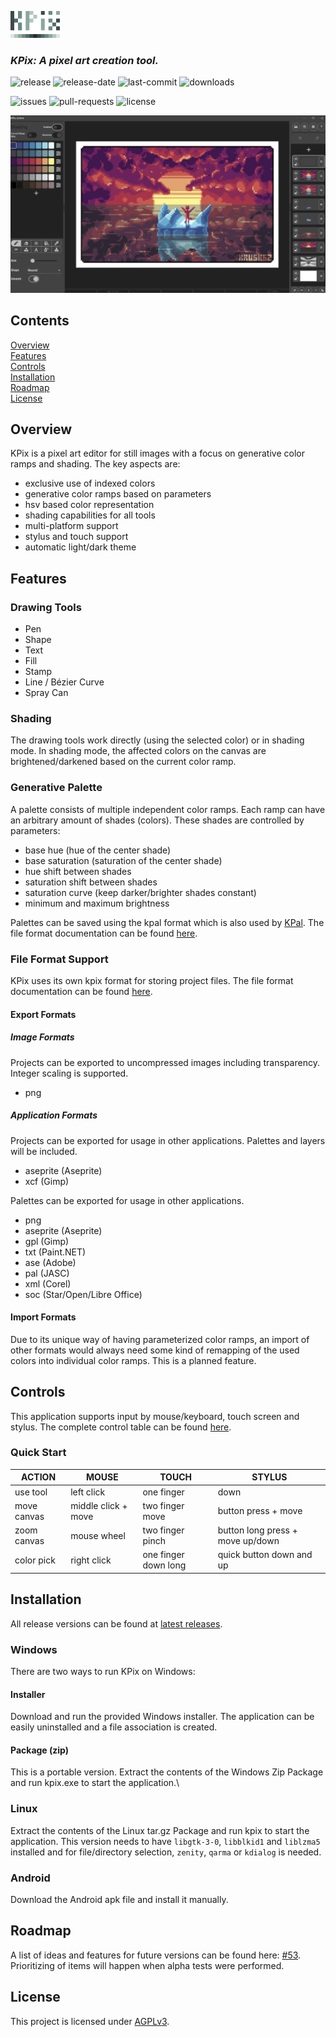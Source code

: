 ![KPIX](imgs/kpix_icon_small_transparent.png)


### *KPix: A pixel art creation tool.*

![release](https://img.shields.io/github/v/release/krush62/KPix)
![release-date](https://img.shields.io/github/release-date/krush62/KPix)
![last-commit](https://img.shields.io/github/last-commit/krush62/KPix)
![downloads](https://img.shields.io/github/downloads/krush62/KPix/total)

![issues](https://img.shields.io/github/issues-raw/krush62/KPix)
![pull-requests](https://img.shields.io/github/issues-pr-raw/krush62/KPix)
![license](https://img.shields.io/github/license/krush62/KPix)

![screenshot01](imgs/screenshot_01.png)

## Contents

[Overview](#overview)\
[Features](#features)\
[Controls](#controls)\
[Installation](#installation)\
[Roadmap](#roadmap)\
[License](#license)

## Overview
KPix is a pixel art editor for still images with a focus on generative color ramps and shading. The key aspects are:
- exclusive use of indexed colors
- generative color ramps based on parameters
- hsv based color representation
- shading capabilities for all tools
- multi-platform support 
- stylus and touch support
- automatic light/dark theme

## Features
### Drawing Tools
- Pen
- Shape
- Text
- Fill
- Stamp
- Line / Bézier Curve
- Spray Can

### Shading
The drawing tools work directly (using the selected color) or in shading mode. In shading mode, the affected colors on the canvas are brightened/darkened based on the current color ramp.

### Generative Palette
A palette consists of multiple independent color ramps. Each ramp can have an arbitrary amount of shades (colors). These shades are controlled by parameters:
- base hue (hue of the center shade)
- base saturation (saturation of the center shade)
- hue shift between shades
- saturation shift between shades
- saturation curve (keep darker/brighter shades constant)
- minimum and maximum brightness

Palettes can be saved using the kpal format which is also used by [KPal](https://github.com/krush62/KPal). The file format documentation can be found [here](docs/kpal_file_format.md).


### File Format Support
KPix uses its own kpix format for storing project files. The file format documentation can be found [here](docs/kpix_file_format.md).
#### Export Formats
##### Image Formats
Projects can be exported to uncompressed images including transparency. Integer scaling is supported.
- png
##### Application Formats
Projects can be exported for usage in other applications. Palettes and layers will be included.
- aseprite (Aseprite)
- xcf (Gimp)

Palettes can be exported for usage in other applications.
- png
- aseprite (Aseprite)
- gpl (Gimp)
- txt (Paint.NET)
- ase (Adobe)
- pal (JASC)
- xml (Corel)
- soc (Star/Open/Libre Office)

#### Import Formats
Due to its unique way of having parameterized color ramps, an import of other formats would always need some kind of remapping of the used colors into individual color ramps. This is a planned feature. 

## Controls
This application supports input by mouse/keyboard, touch screen and stylus.
The complete control table can be found [here](docs/controls.md).

### Quick Start
| ACTION      | MOUSE               | TOUCH                | STYLUS                           |
|-------------|---------------------|----------------------|----------------------------------|
| use tool    | left click          | one finger           | down                             |
| move canvas | middle click + move | two finger move      | button press + move              |
| zoom canvas | mouse wheel         | two finger pinch     | button long press + move up/down |
| color pick  | right click         | one finger down long | quick button down and up         |


## Installation
All release versions can be found at [latest releases](https://github.com/krush62/KPix/releases/latest).

### Windows
There are two ways to run KPix on Windows:
#### Installer
Download and run the provided Windows installer. The application can be easily uninstalled and a file association is created.
#### Package (zip)
This is a portable version. Extract the contents of the Windows Zip Package and run kpix.exe to start the application.\

### Linux
Extract the contents of the Linux tar.gz Package and run kpix to start the application. This version needs to have `libgtk-3-0`, `libblkid1` and `liblzma5` installed and for file/directory selection, `zenity`, `qarma` or `kdialog` is needed.

### Android
Download the Android apk file and install it manually.

[//]: # (### macOS)
[//]: # (### iOS/iPadOS)
[//]: # (## Web Version)

## Roadmap
A list of ideas and features for future versions can be found here: [#53](https://github.com/krush62/KPix/issues/53). Prioritizing of items will happen when alpha tests were performed.

## License
This project is licensed under [AGPLv3](LICENSE).


